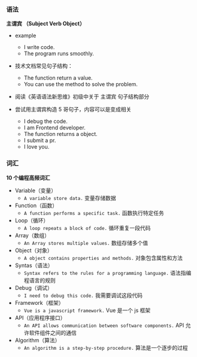 ### 语法

**主谓宾 （Subject Verb Object）**

- example

  - I write code.
  - The program runs smoothly.

- 技术文档常见句子结构：

  - The function return a value.
  - You can use the method to solve the problem.

- 阅读《英语语法新思维》初级中关于 主谓宾 句子结构部分

- 尝试用主谓宾构造 5 哥句子，内容可以是变成相关
  - I debug the code.
  - I am Frontend developer.
  - The function returns a object.
  - I submit a pr.
  - I love you.

### 词汇

**10 个编程高频词汇**

- Variable（变量）
  - `A variable store data.` 变量存储数据
- Function（函数）
  - `A function performs a specific task.` 函数执行特定任务
- Loop（循环）
  - `A loop repeats a block of code.` 循环重复一段代码
- Array（数组）
  - `An Array stores multiple values.` 数组存储多个值
- Object（对象）
  - `A object contains properties and methods.` 对象包含属性和方法
- Syntas（语法）
  - `Syntax refers to the rules for a programming language.` 语法指编程语言的规则
- Debug（调试）
  - `I need to debug this code.` 我需要调试这段代码
- Framework（框架）
  - `Vue is a javascript framework.` Vue 是一个 js 框架
- API（应用程序接口）
  - `An API allows communication between software components.` API 允许软件组件之间的通信
- Algorithm（算法）
  - `An algorithm is a step-by-step procedure.` 算法是一个逐步的过程

